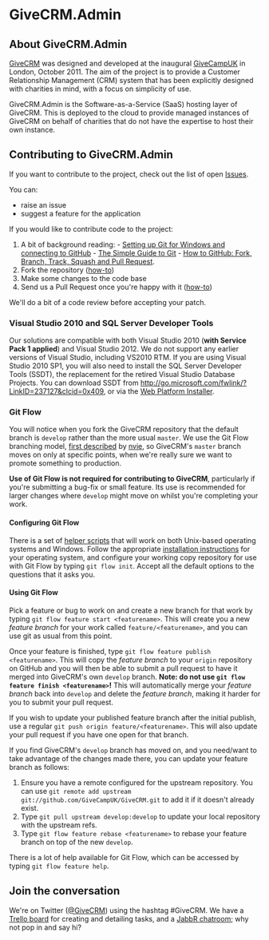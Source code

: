 # GiveCRM.Admin

## About GiveCRM.Admin

[GiveCRM](http://www.givecrm.org.uk/) was designed and developed at the inaugural [GiveCampUK](http://www.givecrm.org.uk/) in London, October 2011.  The aim of the project is to provide a Customer Relationship Management (CRM) system that has been explicitly designed with charities in mind, with a focus on simplicity of use.  

GiveCRM.Admin is the Software-as-a-Service (SaaS) hosting layer of GiveCRM.  This is deployed to the cloud to provide managed instances of GiveCRM on behalf of charities that do not have the expertise to host their own instance.

## Contributing to GiveCRM.Admin

If you want to contribute to the project, check out the list of open [Issues](https://github.com/givecampuk/givecrm/issues).  

You can:

 - raise an issue
 - suggest a feature for the application

If you would like to contribute code to the project:
 
  1. A bit of background reading:
    - [Setting up Git for Windows and connecting to GitHub](http://help.github.com/win-set-up-git/)
    - [The Simple Guide to Git](http://rogerdudler.github.com/git-guide/)
    - [How to GitHub: Fork, Branch, Track, Squash and Pull Request](http://gun.io/blog/how-to-github-fork-branch-and-pull-request/).
  2. Fork the repository ([how-to](http://help.github.com/fork-a-repo/))
  3. Make some changes to the code base
  4. Send us a Pull Request once you're happy with it ([how-to](http://help.github.com/send-pull-requests/))
   
We'll do a bit of a code review before accepting your patch.

### Visual Studio 2010 and SQL Server Developer Tools

Our solutions are compatible with both Visual Studio 2010 (**with Service Pack 1 applied**) and Visual Studio 2012.  We do not support any earlier versions of Visual Studio, including VS2010 RTM.  If you are using Visual Studio 2010 SP1, you will also need to install the SQL Server Developer Tools (SSDT), the replacement for the retired Visual Studio Database Projects.  You can download SSDT from http://go.microsoft.com/fwlink/?LinkID=237127&clcid=0x409, or via the [Web Platform Installer](http://www.microsoft.com/web/downloads/platform.aspx).  

### Git Flow

You will notice when you fork the GiveCRM repository that the default branch is `develop` rather than the more usual `master`.  We use the Git Flow branching model, [first described](http://nvie.com/posts/a-successful-git-branching-model/) by [nvie](http://www.twitter.com/nvie), so GiveCRM's `master` branch moves on only at specific points, when we're really sure we want to promote something to production.  

**Use of Git Flow is not required for contributing to GiveCRM**, particularly if you're submitting a bug-fix or small feature.  Its use is recommended for larger changes where `develop` might move on whilst you're completing your work.

#### Configuring Git Flow

There is a set of [helper scripts](https://github.com/nvie/gitflow) that will work on both Unix-based operating systems and Windows.  Follow the appropriate [installation instructions](https://github.com/nvie/gitflow/wiki/Installation) for your operating system, and configure your working copy repository for use with Git Flow by typing `git flow init`.  Accept all the default options to the questions that it asks you.

#### Using Git Flow

Pick a feature or bug to work on and create a new branch for that work by typing `git flow feature start <featurename>`.  This will create you a new *feature branch* for your work called `feature/<featurename>`, and you can use git as usual from this point.  

Once your feature is finished, type `git flow feature publish <featurename>`.  This will copy the *feature branch* to your `origin` repository on GitHub and you will then be able to submit a pull request to have it merged into GiveCRM's own `develop` branch.  **Note: do not use `git flow feature finish <featurename>`!**  This will automatically merge your *feature branch* back into `develop` and delete the *feature branch*, making it harder for you to submit your pull request.

If you wish to update your published feature branch after the initial publish, use a regular `git push origin feature/<featurename>`.  This will also update your pull request if you have one open for that branch.

If you find GiveCRM's `develop` branch has moved on, and you need/want to take advantage of the changes made there, you can update your feature branch as follows:

  1. Ensure you have a remote configured for the upstream repository.  You can use `git remote add upstream git://github.com/GiveCampUK/GiveCRM.git` to add it if it doesn't already exist.
  2. Type `git pull upstream develop:develop` to update your local repository with the upstream refs.
  3. Type `git flow feature rebase <featurename>` to rebase your feature branch on top of the new `develop`.
  
There is a lot of help available for Git Flow, which can be accessed by typing `git flow feature help`.

## Join the conversation

We're on Twitter ([@GiveCRM](http://www.twitter.com/givecrm/)) using the hashtag #GiveCRM.  We have a [Trello board](https://trello.com/b/gGG1duEF) for creating and detailing tasks, and a [JabbR chatroom](http://jabbr.net/#/rooms/givecrm); why not pop in and say hi?